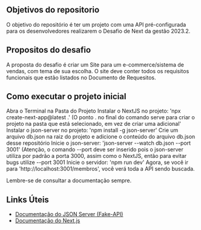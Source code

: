 ## Objetivos do repositorio

O objetivo do repositório é ter um projeto com uma API pré-configurada para os desenvolvedores realizarem o Desafio de Next da gestão 2023.2.

## Propositos do desafio

A proposta do desafio é criar um Site para um e-commerce/sistema de vendas, com tema de sua escolha. O site deve conter todos os requisitos funcionais que estão listados no Documento de Requesitos.

## Como executar o projeto inicial

Abra o Terminal na Pasta do Projeto
Instalar o NextJS no projeto: 'npx create-next-app@latest .' (O ponto . no final do comando serve para criar o projeto na pasta que está selecionado, em vez de criar uma adicional'
Instalar o json-server no projeto: 'npm install -g json-server'
Crie um arquivo db.json na raiz do projeto e adicione o conteúdo do arquivo db.json desse repositório
Inicie o json-server: 'json-server --watch db.json --port 3001' (Atenção, o comando --port deve ser inserido pois o json-server utiliza por padrão a porta 3000, assim como o NextJS, então para evitar bugs utilize --port 3001
Inicie o servidor: 'npm run dev'
Agora, se você ir para 'http://localhost:3001/membros', você verá toda a API sendo buscada.

Lembre-se de consultar a documentação sempre.

## Links Úteis

- [Documentação do JSON Server (Fake-API)]([https://nextjs.org/docs](https://github.com/typicode/json-server))
- [Documentação do Next.js](https://nextjs.org/learn)
